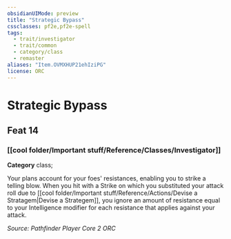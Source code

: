 ```yaml
---
obsidianUIMode: preview
title: "Strategic Bypass"
cssclasses: pf2e,pf2e-spell
tags:
  - trait/investigator
  - trait/common
  - category/class
  - remaster
aliases: "Item.OVMXHUP21ehIziPG"
license: ORC
---
```

# Strategic Bypass
## Feat 14
### [[cool folder/Important stuff/Reference/Classes/Investigator]]

**Category** class; 




Your plans account for your foes' resistances, enabling you to strike a telling blow. When you hit with a Strike on which you substituted your attack roll due to [[cool folder/Important stuff/Reference/Actions/Devise a Stratagem|Devise a Strategem]], you ignore an amount of resistance equal to your Intelligence modifier for each resistance that applies against your attack.

*Source: Pathfinder Player Core 2*
*ORC*